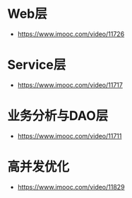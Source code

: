 # Web层

- <https://www.imooc.com/video/11726>

# Service层

- <https://www.imooc.com/video/11717>

# 业务分析与DAO层

- <https://www.imooc.com/video/11711>

# 高并发优化

- <https://www.imooc.com/video/11829>
